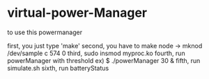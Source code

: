 # virtual-power-Manager
to use this powermanager

first, you just type 'make'
second, you have to make node  -> mknod /dev/sample c 574 0
third,  sudo insmod myproc.ko
fourth, run powerManager with threshold  ex)  $ ./powerManager 30 &  <you have to run in background>
fifth, run simulate.sh 
sixth, run batteryStatus
